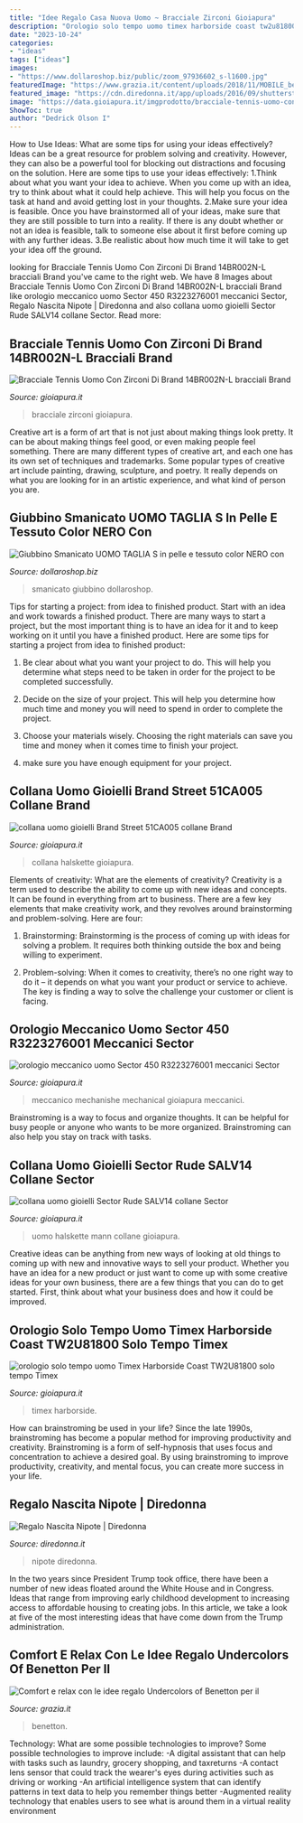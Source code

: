 ```yaml
---
title: "Idee Regalo Casa Nuova Uomo ~ Bracciale Zirconi Gioiapura"
description: "Orologio solo tempo uomo timex harborside coast tw2u81800 solo tempo timex"
date: "2023-10-24"
categories:
- "ideas"
tags: ["ideas"]
images:
- "https://www.dollaroshop.biz/public/zoom_97936602_s-l1600.jpg"
featuredImage: "https://www.grazia.it/content/uploads/2018/11/MOBILE_benetton.jpg"
featured_image: "https://cdn.diredonna.it/app/uploads/2016/09/shutterstock_377090692-980x480.jpg"
image: "https://data.gioiapura.it/imgprodotto/bracciale-tennis-uomo-con-zirconi-di-brand-14br002n-l_301966_zoom.jpg"
ShowToc: true
author: "Dedrick Olson I"
---
```



How to Use Ideas: What are some tips for using your ideas effectively?
Ideas can be a great resource for problem solving and creativity. However, they can also be a powerful tool for blocking out distractions and focusing on the solution. Here are some tips to use your ideas effectively:
1.Think about what you want your idea to achieve. When you come up with an idea, try to think about what it could help achieve. This will help you focus on the task at hand and avoid getting lost in your thoughts.
2.Make sure your idea is feasible. Once you have brainstormed all of your ideas, make sure that they are still possible to turn into a reality. If there is any doubt whether or not an idea is feasible, talk to someone else about it first before coming up with any further ideas.
3.Be realistic about how much time it will take to get your idea off the ground.

	

		
looking for Bracciale Tennis Uomo Con Zirconi Di Brand 14BR002N-L bracciali Brand you've came to the right web. We have 8 Images about Bracciale Tennis Uomo Con Zirconi Di Brand 14BR002N-L bracciali Brand like orologio meccanico uomo Sector 450 R3223276001 meccanici Sector, Regalo Nascita Nipote | Diredonna and also collana uomo gioielli Sector Rude SALV14 collane Sector. Read more:
		
    
## Bracciale Tennis Uomo Con Zirconi Di Brand 14BR002N-L Bracciali Brand

<img loading=lazy src="https://data.gioiapura.it/imgprodotto/bracciale-tennis-uomo-con-zirconi-di-brand-14br002n-l_301966_zoom.jpg" onerror="this.onerror=null;this.src='https://tse3.mm.bing.net/th?id=OIP.esFD_pF9Up05VUN6GikZpgHaHa&amp;pid=15.1';" alt="Bracciale Tennis Uomo Con Zirconi Di Brand 14BR002N-L bracciali Brand">

_Source: gioiapura.it_

>bracciale zirconi gioiapura. 

	

Creative art is a form of art that is not just about making things look pretty. It can be about making things feel good, or even making people feel something. There are many different types of creative art, and each one has its own set of techniques and trademarks. Some popular types of creative art include painting, drawing, sculpture, and poetry. It really depends on what you are looking for in an artistic experience, and what kind of person you are.

    
## Giubbino Smanicato UOMO TAGLIA S In Pelle E Tessuto Color NERO Con

<img loading=lazy src="https://www.dollaroshop.biz/public/zoom_97936602_s-l1600.jpg" onerror="this.onerror=null;this.src='https://tse4.mm.bing.net/th?id=OIP.NrnnE8ZAuR6JJIeBU1IoLAHaHZ&amp;pid=15.1';" alt="Giubbino Smanicato UOMO TAGLIA S in pelle e tessuto color NERO con">

_Source: dollaroshop.biz_

>smanicato giubbino dollaroshop. 

	

Tips for starting a project: from idea to finished product.
Start with an idea and work towards a finished product. There are many ways to start a project, but the most important thing is to have an idea for it and to keep working on it until you have a finished product. Here are some tips for starting a project from idea to finished product: 
1. Be clear about what you want your project to do. This will help you determine what steps need to be taken in order for the project to be completed successfully. 

2. Decide on the size of your project. This will help you determine how much time and money you will need to spend in order to complete the project. 

3. Choose your materials wisely. Choosing the right materials can save you time and money when it comes time to finish your project. 

4. make sure you have enough equipment for your project.

    
## Collana Uomo Gioielli Brand Street 51CA005 Collane Brand

<img loading=lazy src="https://data.gioiapura.it/imgindosso/collana-uomo-gioielli-brand-street-51ca005_50240.jpg" onerror="this.onerror=null;this.src='https://tse3.mm.bing.net/th?id=OIP.BYzJPbEgFlJ-A0EpBtXzHwHaHa&amp;pid=15.1';" alt="collana uomo gioielli Brand Street 51CA005 collane Brand">

_Source: gioiapura.it_

>collana halskette gioiapura. 

	

Elements of creativity: What are the elements of creativity?
Creativity is a term used to describe the ability to come up with new ideas and concepts. It can be found in everything from art to business. There are a few key elements that make creativity work, and they revolves around brainstorming and problem-solving. Here are four:
1. Brainstorming: Brainstorming is the process of coming up with ideas for solving a problem. It requires both thinking outside the box and being willing to experiment.

2. Problem-solving: When it comes to creativity, there’s no one right way to do it – it depends on what you want your product or service to achieve. The key is finding a way to solve the challenge your customer or client is facing.


    
## Orologio Meccanico Uomo Sector 450 R3223276001 Meccanici Sector

<img loading=lazy src="https://data.gioiapura.it/imgprodotto/orologio-meccanico-uomo-sector-450-r3223276001_393977_zoom.jpg" onerror="this.onerror=null;this.src='https://tse1.mm.bing.net/th?id=OIP.aMFCpRepgX_AvswhnNX2pAHaHa&amp;pid=15.1';" alt="orologio meccanico uomo Sector 450 R3223276001 meccanici Sector">

_Source: gioiapura.it_

>meccanico mechanishe mechanical gioiapura meccanici. 

	

Brainstroming is a way to focus and organize thoughts. It can be helpful for busy people or anyone who wants to be more organized. Brainstroming can also help you stay on track with tasks.

    
## Collana Uomo Gioielli Sector Rude SALV14 Collane Sector

<img loading=lazy src="https://data.gioiapura.it/imgprodotto/collana-uomo-gioielli-sector-rude-salv14_372189_zoom.jpg" onerror="this.onerror=null;this.src='https://tse4.mm.bing.net/th?id=OIP.UAq1Xcv_LvFLtdOSYhu08AHaHa&amp;pid=15.1';" alt="collana uomo gioielli Sector Rude SALV14 collane Sector">

_Source: gioiapura.it_

>uomo halskette mann collane gioiapura. 

	

Creative ideas can be anything from new ways of looking at old things to coming up with new and innovative ways to sell your product. Whether you have an idea for a new product or just want to come up with some creative ideas for your own business, there are a few things that you can do to get started. First, think about what your business does and how it could be improved.

    
## Orologio Solo Tempo Uomo Timex Harborside Coast TW2U81800 Solo Tempo Timex

<img loading=lazy src="https://data.gioiapura.it/imgindosso/orologio-solo-tempo-uomo-timex-harborside-coast-tw2u81800_99004.jpg" onerror="this.onerror=null;this.src='https://tse2.mm.bing.net/th?id=OIP.qXmscIhaL0RzTK40dUKd-gHaHa&amp;pid=15.1';" alt="orologio solo tempo uomo Timex Harborside Coast TW2U81800 solo tempo Timex">

_Source: gioiapura.it_

>timex harborside. 

	

How can brainstroming be used in your life?
Since the late 1990s, brainstroming has become a popular method for improving productivity and creativity. Brainstroming is a form of self-hypnosis that uses focus and concentration to achieve a desired goal. By using brainstroming to improve productivity, creativity, and mental focus, you can create more success in your life.

    
## Regalo Nascita Nipote | Diredonna

<img loading=lazy src="https://cdn.diredonna.it/app/uploads/2016/09/shutterstock_377090692-980x480.jpg" onerror="this.onerror=null;this.src='https://tse2.mm.bing.net/th?id=OIP.bO_Kn4NcKPeUw_Up7ixMfQHaDo&amp;pid=15.1';" alt="Regalo Nascita Nipote | Diredonna">

_Source: diredonna.it_

>nipote diredonna. 

	

In the two years since President Trump took office, there have been a number of new ideas floated around the White House and in Congress. Ideas that range from improving early childhood development to increasing access to affordable housing to creating jobs. In this article, we take a look at five of the most interesting ideas that have come down from the Trump administration.

    
## Comfort E Relax Con Le Idee Regalo Undercolors Of Benetton Per Il

<img loading=lazy src="https://www.grazia.it/content/uploads/2018/11/MOBILE_benetton.jpg" onerror="this.onerror=null;this.src='https://tse4.mm.bing.net/th?id=OIP.PgVobquhOZ5Ua2wEcdLozAHaFj&amp;pid=15.1';" alt="Comfort e relax con le idee regalo Undercolors of Benetton per il">

_Source: grazia.it_

>benetton. 

	

Technology: What are some possible technologies to improve?
Some possible technologies to improve include: 
-A digital assistant that can help with tasks such as laundry, grocery shopping, and taxreturns 
-A contact lens sensor that could track the wearer's eyes during activities such as driving or working 
-An artificial intelligence system that can identify patterns in text data to help you remember things better 
-Augmented reality technology that enables users to see what is around them in a virtual reality environment

